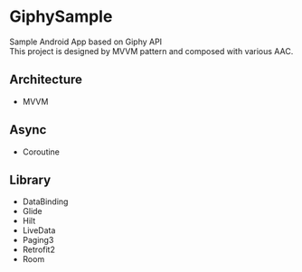 # GiphySample
Sample Android App based on Giphy API
<br>This project is designed by MVVM pattern and composed with various AAC.

## Architecture
- MVVM

## Async
- Coroutine
                                 
## Library                      
- DataBinding
- Glide
- Hilt
- LiveData
- Paging3
- Retrofit2
- Room
